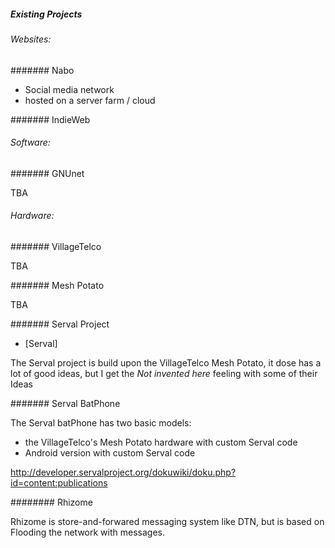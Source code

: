 ##### Existing Projects

###### <span id="anchor"></span>Websites:

####### <span id="anchor-1"></span>Nabo

-   Social media network
-   hosted on a server farm / cloud

####### <span id="anchor-2"></span>IndieWeb

###### <span id="anchor-3"></span>Software:

####### <span id="anchor-4"></span>GNUnet

TBA

###### <span id="anchor-5"></span>Hardware:

####### <span id="anchor-6"></span>VillageTelco 

TBA

####### <span id="anchor-7"></span>Mesh Potato

TBA

####### <span id="anchor-8"></span>Serval Project

-   \[Serval\]

The Serval project is build upon the VillageTelco Mesh Potato, it dose has a lot of good ideas, but I get the *Not invented here* feeling with some of their Ideas

####### <span id="anchor-9"></span>Serval BatPhone

The Serval batPhone has two basic models:

-   the VillageTelco's Mesh Potato hardware with custom Serval code
-   Android version with custom Serval code

<http://developer.servalproject.org/dokuwiki/doku.php?id=content:publications>

######## <span id="anchor-10"></span>Rhizome

Rhizome is store-and-forwared messaging system like DTN, but is based on Flooding the network with messages.
